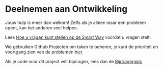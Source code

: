 # Deelnemen aan Ontwikkeling

Jouw hulp is meer dan welkom! Zelfs als je alleen maar een probleem opent, kan het anderen veel helpen.

Lees [Hoe u vragen kunt stellen op de Smart Way](http://www.catb.org/~esr/faqs/smart-questions.html) voordat u vragen stelt.

We gebruiken Github Projecten om taken te beheren, je kunt de prioriteit en voortgang zien van de problemen [hier](https://github.com/orgs/go-rod/projects/1).

Als je code voor dit project wilt bijdragen, lees dan de [Bijdragergids](https://github.com/go-rod/rod/blob/master/.github/CONTRIBUTING.md)
